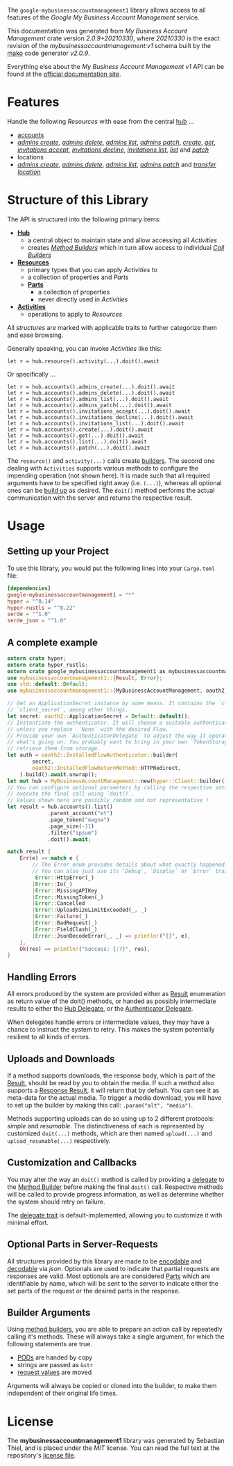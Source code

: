 <!---
DO NOT EDIT !
This file was generated automatically from 'src/mako/api/README.md.mako'
DO NOT EDIT !
-->
The `google-mybusinessaccountmanagement1` library allows access to all features of the *Google My Business Account Management* service.

This documentation was generated from *My Business Account Management* crate version *2.0.9+20210330*, where *20210330* is the exact revision of the *mybusinessaccountmanagement:v1* schema built by the [mako](http://www.makotemplates.org/) code generator *v2.0.9*.

Everything else about the *My Business Account Management* *v1* API can be found at the
[official documentation site](https://developers.google.com/my-business/).
# Features

Handle the following *Resources* with ease from the central [hub](https://docs.rs/google-mybusinessaccountmanagement1/2.0.9+20210330/google_mybusinessaccountmanagement1/MyBusinessAccountManagement) ... 

* [accounts](https://docs.rs/google-mybusinessaccountmanagement1/2.0.9+20210330/google_mybusinessaccountmanagement1/api::Account)
 * [*admins create*](https://docs.rs/google-mybusinessaccountmanagement1/2.0.9+20210330/google_mybusinessaccountmanagement1/api::AccountAdminCreateCall), [*admins delete*](https://docs.rs/google-mybusinessaccountmanagement1/2.0.9+20210330/google_mybusinessaccountmanagement1/api::AccountAdminDeleteCall), [*admins list*](https://docs.rs/google-mybusinessaccountmanagement1/2.0.9+20210330/google_mybusinessaccountmanagement1/api::AccountAdminListCall), [*admins patch*](https://docs.rs/google-mybusinessaccountmanagement1/2.0.9+20210330/google_mybusinessaccountmanagement1/api::AccountAdminPatchCall), [*create*](https://docs.rs/google-mybusinessaccountmanagement1/2.0.9+20210330/google_mybusinessaccountmanagement1/api::AccountCreateCall), [*get*](https://docs.rs/google-mybusinessaccountmanagement1/2.0.9+20210330/google_mybusinessaccountmanagement1/api::AccountGetCall), [*invitations accept*](https://docs.rs/google-mybusinessaccountmanagement1/2.0.9+20210330/google_mybusinessaccountmanagement1/api::AccountInvitationAcceptCall), [*invitations decline*](https://docs.rs/google-mybusinessaccountmanagement1/2.0.9+20210330/google_mybusinessaccountmanagement1/api::AccountInvitationDeclineCall), [*invitations list*](https://docs.rs/google-mybusinessaccountmanagement1/2.0.9+20210330/google_mybusinessaccountmanagement1/api::AccountInvitationListCall), [*list*](https://docs.rs/google-mybusinessaccountmanagement1/2.0.9+20210330/google_mybusinessaccountmanagement1/api::AccountListCall) and [*patch*](https://docs.rs/google-mybusinessaccountmanagement1/2.0.9+20210330/google_mybusinessaccountmanagement1/api::AccountPatchCall)
* locations
 * [*admins create*](https://docs.rs/google-mybusinessaccountmanagement1/2.0.9+20210330/google_mybusinessaccountmanagement1/api::LocationAdminCreateCall), [*admins delete*](https://docs.rs/google-mybusinessaccountmanagement1/2.0.9+20210330/google_mybusinessaccountmanagement1/api::LocationAdminDeleteCall), [*admins list*](https://docs.rs/google-mybusinessaccountmanagement1/2.0.9+20210330/google_mybusinessaccountmanagement1/api::LocationAdminListCall), [*admins patch*](https://docs.rs/google-mybusinessaccountmanagement1/2.0.9+20210330/google_mybusinessaccountmanagement1/api::LocationAdminPatchCall) and [*transfer location*](https://docs.rs/google-mybusinessaccountmanagement1/2.0.9+20210330/google_mybusinessaccountmanagement1/api::LocationTransferLocationCall)




# Structure of this Library

The API is structured into the following primary items:

* **[Hub](https://docs.rs/google-mybusinessaccountmanagement1/2.0.9+20210330/google_mybusinessaccountmanagement1/MyBusinessAccountManagement)**
    * a central object to maintain state and allow accessing all *Activities*
    * creates [*Method Builders*](https://docs.rs/google-mybusinessaccountmanagement1/2.0.9+20210330/google_mybusinessaccountmanagement1/client::MethodsBuilder) which in turn
      allow access to individual [*Call Builders*](https://docs.rs/google-mybusinessaccountmanagement1/2.0.9+20210330/google_mybusinessaccountmanagement1/client::CallBuilder)
* **[Resources](https://docs.rs/google-mybusinessaccountmanagement1/2.0.9+20210330/google_mybusinessaccountmanagement1/client::Resource)**
    * primary types that you can apply *Activities* to
    * a collection of properties and *Parts*
    * **[Parts](https://docs.rs/google-mybusinessaccountmanagement1/2.0.9+20210330/google_mybusinessaccountmanagement1/client::Part)**
        * a collection of properties
        * never directly used in *Activities*
* **[Activities](https://docs.rs/google-mybusinessaccountmanagement1/2.0.9+20210330/google_mybusinessaccountmanagement1/client::CallBuilder)**
    * operations to apply to *Resources*

All *structures* are marked with applicable traits to further categorize them and ease browsing.

Generally speaking, you can invoke *Activities* like this:

```Rust,ignore
let r = hub.resource().activity(...).doit().await
```

Or specifically ...

```ignore
let r = hub.accounts().admins_create(...).doit().await
let r = hub.accounts().admins_delete(...).doit().await
let r = hub.accounts().admins_list(...).doit().await
let r = hub.accounts().admins_patch(...).doit().await
let r = hub.accounts().invitations_accept(...).doit().await
let r = hub.accounts().invitations_decline(...).doit().await
let r = hub.accounts().invitations_list(...).doit().await
let r = hub.accounts().create(...).doit().await
let r = hub.accounts().get(...).doit().await
let r = hub.accounts().list(...).doit().await
let r = hub.accounts().patch(...).doit().await
```

The `resource()` and `activity(...)` calls create [builders][builder-pattern]. The second one dealing with `Activities` 
supports various methods to configure the impending operation (not shown here). It is made such that all required arguments have to be 
specified right away (i.e. `(...)`), whereas all optional ones can be [build up][builder-pattern] as desired.
The `doit()` method performs the actual communication with the server and returns the respective result.

# Usage

## Setting up your Project

To use this library, you would put the following lines into your `Cargo.toml` file:

```toml
[dependencies]
google-mybusinessaccountmanagement1 = "*"
hyper = "^0.14"
hyper-rustls = "^0.22"
serde = "^1.0"
serde_json = "^1.0"
```

## A complete example

```Rust
extern crate hyper;
extern crate hyper_rustls;
extern crate google_mybusinessaccountmanagement1 as mybusinessaccountmanagement1;
use mybusinessaccountmanagement1::{Result, Error};
use std::default::Default;
use mybusinessaccountmanagement1::{MyBusinessAccountManagement, oauth2};

// Get an ApplicationSecret instance by some means. It contains the `client_id` and 
// `client_secret`, among other things.
let secret: oauth2::ApplicationSecret = Default::default();
// Instantiate the authenticator. It will choose a suitable authentication flow for you, 
// unless you replace  `None` with the desired Flow.
// Provide your own `AuthenticatorDelegate` to adjust the way it operates and get feedback about 
// what's going on. You probably want to bring in your own `TokenStorage` to persist tokens and
// retrieve them from storage.
let auth = oauth2::InstalledFlowAuthenticator::builder(
        secret,
        oauth2::InstalledFlowReturnMethod::HTTPRedirect,
    ).build().await.unwrap();
let mut hub = MyBusinessAccountManagement::new(hyper::Client::builder().build(hyper_rustls::HttpsConnector::with_native_roots()), auth);
// You can configure optional parameters by calling the respective setters at will, and
// execute the final call using `doit()`.
// Values shown here are possibly random and not representative !
let result = hub.accounts().list()
             .parent_account("et")
             .page_token("magna")
             .page_size(-11)
             .filter("ipsum")
             .doit().await;

match result {
    Err(e) => match e {
        // The Error enum provides details about what exactly happened.
        // You can also just use its `Debug`, `Display` or `Error` traits
         Error::HttpError(_)
        |Error::Io(_)
        |Error::MissingAPIKey
        |Error::MissingToken(_)
        |Error::Cancelled
        |Error::UploadSizeLimitExceeded(_, _)
        |Error::Failure(_)
        |Error::BadRequest(_)
        |Error::FieldClash(_)
        |Error::JsonDecodeError(_, _) => println!("{}", e),
    },
    Ok(res) => println!("Success: {:?}", res),
}

```
## Handling Errors

All errors produced by the system are provided either as [Result](https://docs.rs/google-mybusinessaccountmanagement1/2.0.9+20210330/google_mybusinessaccountmanagement1/client::Result) enumeration as return value of
the doit() methods, or handed as possibly intermediate results to either the 
[Hub Delegate](https://docs.rs/google-mybusinessaccountmanagement1/2.0.9+20210330/google_mybusinessaccountmanagement1/client::Delegate), or the [Authenticator Delegate](https://docs.rs/yup-oauth2/*/yup_oauth2/trait.AuthenticatorDelegate.html).

When delegates handle errors or intermediate values, they may have a chance to instruct the system to retry. This 
makes the system potentially resilient to all kinds of errors.

## Uploads and Downloads
If a method supports downloads, the response body, which is part of the [Result](https://docs.rs/google-mybusinessaccountmanagement1/2.0.9+20210330/google_mybusinessaccountmanagement1/client::Result), should be
read by you to obtain the media.
If such a method also supports a [Response Result](https://docs.rs/google-mybusinessaccountmanagement1/2.0.9+20210330/google_mybusinessaccountmanagement1/client::ResponseResult), it will return that by default.
You can see it as meta-data for the actual media. To trigger a media download, you will have to set up the builder by making
this call: `.param("alt", "media")`.

Methods supporting uploads can do so using up to 2 different protocols: 
*simple* and *resumable*. The distinctiveness of each is represented by customized 
`doit(...)` methods, which are then named `upload(...)` and `upload_resumable(...)` respectively.

## Customization and Callbacks

You may alter the way an `doit()` method is called by providing a [delegate](https://docs.rs/google-mybusinessaccountmanagement1/2.0.9+20210330/google_mybusinessaccountmanagement1/client::Delegate) to the 
[Method Builder](https://docs.rs/google-mybusinessaccountmanagement1/2.0.9+20210330/google_mybusinessaccountmanagement1/client::CallBuilder) before making the final `doit()` call. 
Respective methods will be called to provide progress information, as well as determine whether the system should 
retry on failure.

The [delegate trait](https://docs.rs/google-mybusinessaccountmanagement1/2.0.9+20210330/google_mybusinessaccountmanagement1/client::Delegate) is default-implemented, allowing you to customize it with minimal effort.

## Optional Parts in Server-Requests

All structures provided by this library are made to be [encodable](https://docs.rs/google-mybusinessaccountmanagement1/2.0.9+20210330/google_mybusinessaccountmanagement1/client::RequestValue) and 
[decodable](https://docs.rs/google-mybusinessaccountmanagement1/2.0.9+20210330/google_mybusinessaccountmanagement1/client::ResponseResult) via *json*. Optionals are used to indicate that partial requests are responses 
are valid.
Most optionals are are considered [Parts](https://docs.rs/google-mybusinessaccountmanagement1/2.0.9+20210330/google_mybusinessaccountmanagement1/client::Part) which are identifiable by name, which will be sent to 
the server to indicate either the set parts of the request or the desired parts in the response.

## Builder Arguments

Using [method builders](https://docs.rs/google-mybusinessaccountmanagement1/2.0.9+20210330/google_mybusinessaccountmanagement1/client::CallBuilder), you are able to prepare an action call by repeatedly calling it's methods.
These will always take a single argument, for which the following statements are true.

* [PODs][wiki-pod] are handed by copy
* strings are passed as `&str`
* [request values](https://docs.rs/google-mybusinessaccountmanagement1/2.0.9+20210330/google_mybusinessaccountmanagement1/client::RequestValue) are moved

Arguments will always be copied or cloned into the builder, to make them independent of their original life times.

[wiki-pod]: http://en.wikipedia.org/wiki/Plain_old_data_structure
[builder-pattern]: http://en.wikipedia.org/wiki/Builder_pattern
[google-go-api]: https://github.com/google/google-api-go-client

# License
The **mybusinessaccountmanagement1** library was generated by Sebastian Thiel, and is placed 
under the *MIT* license.
You can read the full text at the repository's [license file][repo-license].

[repo-license]: https://github.com/Byron/google-apis-rsblob/main/LICENSE.md
